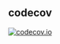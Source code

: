 codecov
------
[![codecov.io](https://codecov.io/github/ECDarwin/codecov/coverage.svg?branch=master)](https://codecov.io/github/ECDarwin/codecov?branch=master)
